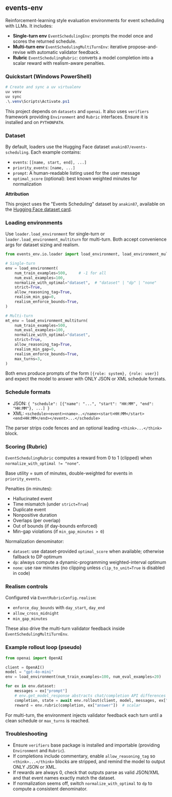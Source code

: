## events-env

Reinforcement-learning style evaluation environments for event scheduling with LLMs. It includes:

- **Single-turn env** `EventSchedulingEnv`: prompts the model once and scores the returned schedule.
- **Multi-turn env** `EventSchedulingMultiTurnEnv`: iterative propose-and-revise with automatic validator feedback.
- **Rubric** `EventSchedulingRubric`: converts a model completion into a scalar reward with realism-aware penalties.

### Quickstart (Windows PowerShell)

```powershell
# Create and sync a uv virtualenv
uv venv
uv sync
.\.venv\Scripts\Activate.ps1
```

This project depends on `datasets` and `openai`. It also uses `verifiers` framework providing `Environment` and `Rubric` interfaces. Ensure it is installed and on `PYTHONPATH`.

### Dataset

By default, loaders use the Hugging Face dataset `anakin87/events-scheduling`. Each example contains:

- `events`: `[[name, start, end], ...]`
- `priority_events`: `[name, ...]`
- `prompt`: A human-readable listing used for the user message
- `optimal_score` (optional): best known weighted minutes for normalization

**Attribution**

This project uses the "Events Scheduling" dataset by `anakin87`, available on the [Hugging Face dataset card](https://huggingface.co/datasets/anakin87/events-scheduling). 
### Loading environments

Use `loader.load_environment` for single-turn or `loader.load_environment_multiturn` for multi-turn. Both accept convenience args for dataset sizing and realism.

```python
from events_env.io.loader import load_environment, load_environment_multiturn

# Single-turn
env = load_environment(
    num_train_examples=500,     # -1 for all
    num_eval_examples=100,
    normalize_with_optimal="dataset",  # "dataset" | "dp" | "none"
    strict=True,
    allow_reasoning_tag=True,
    realism_min_gap=0,
    realism_enforce_bounds=True,
)

# Multi-turn
mt_env = load_environment_multiturn(
    num_train_examples=500,
    num_eval_examples=100,
    normalize_with_optimal="dataset",
    strict=True,
    allow_reasoning_tag=True,
    realism_min_gap=0,
    realism_enforce_bounds=True,
    max_turns=3,
)
```

Both envs produce prompts of the form `[{role: system}, {role: user}]` and expect the model to answer with ONLY JSON or XML schedule formats.

### Schedule formats

- JSON: `{ "schedule": [{"name": "...", "start": "HH:MM", "end": "HH:MM"}, ...] }`
- XML: `<schedule><event><name>..</name><start>HH:MM</start><end>HH:MM</end></event>...</schedule>`

The parser strips code fences and an optional leading `<think>...</think>` block.

### Scoring (Rubric)

`EventSchedulingRubric` computes a reward from 0 to 1 (clipped) when `normalize_with_optimal != "none"`.

Base utility = sum of minutes, double-weighted for events in `priority_events`.

Penalties (in minutes):

- Hallucinated event
- Time mismatch (under `strict=True`)
- Duplicate event
- Nonpositive duration
- Overlaps (per overlap)
- Out of bounds (if day-bounds enforced)
- Min-gap violations (if `min_gap_minutes > 0`)

Normalization denominator:

- `dataset`: use dataset-provided `optimal_score` when available; otherwise fallback to DP optimum
- `dp`: always compute a dynamic-programming weighted-interval optimum
- `none`: use raw minutes (no clipping unless `clip_to_unit=True` is disabled in code)

### Realism controls

Configured via `EventRubricConfig.realism`:

- `enforce_day_bounds` with `day_start`, `day_end`
- `allow_cross_midnight`
- `min_gap_minutes`

These also drive the multi-turn validator feedback inside `EventSchedulingMultiTurnEnv`.

### Example rollout loop (pseudo)

```python
from openai import OpenAI

client = OpenAI()
model = "gpt-4o-mini"
env = load_environment(num_train_examples=100, num_eval_examples=20)

for ex in env.dataset:
    messages = ex["prompt"]
    # env.get_model_response abstracts chat/completion API differences
    completion, state = await env.rollout(client, model, messages, ex["answer"])  # returns assistant messages
    reward = env.rubric(completion, ex["answer"])  # scalar
```

For multi-turn, the environment injects validator feedback each turn until a clean schedule or `max_turns` is reached.

### Troubleshooting

- Ensure `verifiers` base package is installed and importable (providing `Environment` and `Rubric`).
- If completions include commentary, enable `allow_reasoning_tag` so `<think>...</think>` blocks are stripped, and remind the model to output ONLY JSON or XML.
- If rewards are always 0, check that outputs parse as valid JSON/XML and that event names exactly match the dataset.
- If normalization seems off, switch `normalize_with_optimal` to `dp` to compute a consistent denominator.


